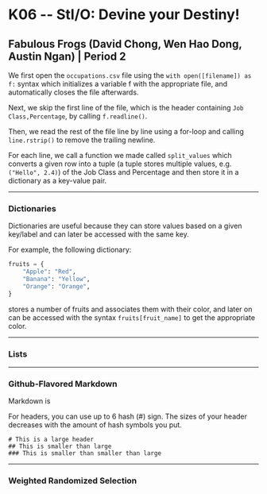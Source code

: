 # K06 -- StI/O: Devine your Destiny!
## Fabulous Frogs (David Chong, Wen Hao Dong, Austin Ngan) | Period 2

We first open the `occupations.csv` file using the `with open([filename]) as f:`
syntax which initializes a variable f with the appropriate file, and
automatically closes the file afterwards.

Next, we skip the first line of the file, which is the header containing
`Job Class,Percentage`, by calling `f.readline()`.

Then, we read the rest of the file line by line using a for-loop and calling
`line.rstrip()` to remove the trailing newline.

For each line, we call a function we made called `split_values` which converts
a given row into a tuple (a tuple stores multiple values, e.g. `("Hello", 2.4)`)
of the Job Class and Percentage and then store it in a dictionary as a key-value
pair.

---

### Dictionaries

Dictionaries are useful because they can store values based on a given key/label
and can later be accessed with the same key.

For example, the following dictionary:
```python
fruits = {
    "Apple": "Red",
    "Banana": "Yellow",
    "Orange": "Orange",
}
```
stores a number of fruits and associates them with their color, and later on
can be accessed with the syntax `fruits[fruit_name]` to get the appropriate
color.

---

### Lists



---

### Github-Flavored Markdown

Markdown is

For headers, you can use up to 6 hash (#) sign. The sizes of your header decreases with the amount of hash symbols you put.
```
# This is a large header
## This is smaller than large
### This is smaller than smaller than large
```



---

### Weighted Randomized Selection

